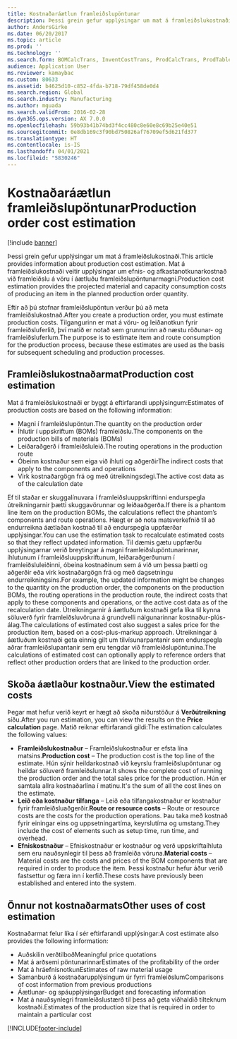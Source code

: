 ```yaml
---
title: Kostnaðaráætlun framleiðslupöntunar
description: Þessi grein gefur upplýsingar um mat á framleiðslukostnaði. Mat á framleiðslukostnaði veitir upplýsingar um efnis- og afkastanotkunarkostnað við framleiðslu á vöru í áætluðu framleiðslupöntunarmagni.
author: AndersGirke
ms.date: 06/20/2017
ms.topic: article
ms.prod: ''
ms.technology: ''
ms.search.form: BOMCalcTrans, InventCostTrans, ProdCalcTrans, ProdTableJour, ProdTableListPage
audience: Application User
ms.reviewer: kamaybac
ms.custom: 80633
ms.assetid: b4625d10-c852-4fda-b718-79df458de0d4
ms.search.region: Global
ms.search.industry: Manufacturing
ms.author: mguada
ms.search.validFrom: 2016-02-28
ms.dyn365.ops.version: AX 7.0.0
ms.openlocfilehash: 59b93b41b74bd3f4cc480c8e60e8c69b25e40e51
ms.sourcegitcommit: 0e8db169c3f90bd750826af76709ef5d621fd377
ms.translationtype: HT
ms.contentlocale: is-IS
ms.lasthandoff: 04/01/2021
ms.locfileid: "5830246"
---
```

# <a name="production-order-cost-estimation"></a><span data-ttu-id="e72bb-104">Kostnaðaráætlun framleiðslupöntunar</span><span class="sxs-lookup"><span data-stu-id="e72bb-104">Production order cost estimation</span></span>

[!include [banner](../includes/banner.md)]

<span data-ttu-id="e72bb-105">Þessi grein gefur upplýsingar um mat á framleiðslukostnaði.</span><span class="sxs-lookup"><span data-stu-id="e72bb-105">This article provides information about production cost estimation.</span></span> <span data-ttu-id="e72bb-106">Mat á framleiðslukostnaði veitir upplýsingar um efnis- og afkastanotkunarkostnað við framleiðslu á vöru í áætluðu framleiðslupöntunarmagni.</span><span class="sxs-lookup"><span data-stu-id="e72bb-106">Production cost estimation provides the projected material and capacity consumption costs of producing an item in the planned production order quantity.</span></span> 

<span data-ttu-id="e72bb-107">Eftir að þú stofnar framleiðslupöntun verður þú að meta framleiðslukostnað.</span><span class="sxs-lookup"><span data-stu-id="e72bb-107">After you create a production order, you must estimate production costs.</span></span> <span data-ttu-id="e72bb-108">Tilgangurinn er mat á vöru- og leiðanotkun fyrir framleiðsluferlið, því matið er notað sem grunnurinn að næstu röðunar- og framleiðsluferlum.</span><span class="sxs-lookup"><span data-stu-id="e72bb-108">The purpose is to estimate item and route consumption for the production process, because these estimates are used as the basis for subsequent scheduling and production processes.</span></span>

## <a name="production-cost-estimation"></a><span data-ttu-id="e72bb-109">Framleiðslukostnaðarmat</span><span class="sxs-lookup"><span data-stu-id="e72bb-109">Production cost estimation</span></span>
<span data-ttu-id="e72bb-110">Mat á framleiðslukostnaði er byggt á eftirfarandi upplýsingum:</span><span class="sxs-lookup"><span data-stu-id="e72bb-110">Estimates of production costs are based on the following information:</span></span>

-   <span data-ttu-id="e72bb-111">Magni í framleiðslupöntun.</span><span class="sxs-lookup"><span data-stu-id="e72bb-111">The quantity on the production order</span></span>
-   <span data-ttu-id="e72bb-112">Íhlutir í uppskriftum (BOMs) framleiðslu.</span><span class="sxs-lookup"><span data-stu-id="e72bb-112">The components on the production bills of materials (BOMs)</span></span>
-   <span data-ttu-id="e72bb-113">Leiðaraðgerð í framleiðsluleið.</span><span class="sxs-lookup"><span data-stu-id="e72bb-113">The routing operations in the production route</span></span>
-   <span data-ttu-id="e72bb-114">Óbeinn kostnaður sem eiga við íhluti og aðgerðir</span><span class="sxs-lookup"><span data-stu-id="e72bb-114">The indirect costs that apply to the components and operations</span></span>
-   <span data-ttu-id="e72bb-115">Virk kostnaðargögn frá og með útreikningsdegi.</span><span class="sxs-lookup"><span data-stu-id="e72bb-115">The active cost data as of the calculation date</span></span>

<span data-ttu-id="e72bb-116">Ef til staðar er skuggalínuvara í framleiðsluuppskriftinni endurspegla útreikningarnir þætti skuggavörunnar og leiðaaðgerða.</span><span class="sxs-lookup"><span data-stu-id="e72bb-116">If there is a phantom line item on the production BOMs, the calculations reflect the phantom’s components and route operations.</span></span> <span data-ttu-id="e72bb-117">Hægt er að nota matsverkefnið til að endurreikna áætlaðan kostnað til að endurspegla uppfærðar upplýsingar.</span><span class="sxs-lookup"><span data-stu-id="e72bb-117">You can use the estimation task to recalculate estimated costs so that they reflect updated information.</span></span> <span data-ttu-id="e72bb-118">Til dæmis gætu uppfærðu upplýsingarnar verið breytingar á magni framleiðslupöntunarinnar, íhlutunum í framleiðsluuppskriftunum, leiðaraðgerðunum í framleiðsluleiðinni, óbeina kostnaðinum sem á við um þessa þætti og aðgerðir eða virk kostnaðargögn frá og með dagsetningu endurreikningsins.</span><span class="sxs-lookup"><span data-stu-id="e72bb-118">For example, the updated information might be changes to the quantity on the production order, the components on the production BOMs, the routing operations in the production route, the indirect costs that apply to these components and operations, or the active cost data as of the recalculation date.</span></span> <span data-ttu-id="e72bb-119">Útreikningarnir á áætluðum kostnaði gefa líka til kynna söluverð fyrir framleiðsluvöruna á grundvelli nálgunarinnar kostnaður-plús-álag.</span><span class="sxs-lookup"><span data-stu-id="e72bb-119">The calculations of estimated cost also suggest a sales price for the production item, based on a cost-plus-markup approach.</span></span> <span data-ttu-id="e72bb-120">Útreikningar á áætluðum kostnaði geta einnig gilt um tilvísunarpantanir sem endurspegla aðrar framleiðslupantanir sem eru tengdar við framleiðslupöntunina.</span><span class="sxs-lookup"><span data-stu-id="e72bb-120">The calculations of estimated cost can optionally apply to reference orders that reflect other production orders that are linked to the production order.</span></span>

## <a name="view-the-estimated-costs"></a><span data-ttu-id="e72bb-121">Skoða áætlaður kostnaður.</span><span class="sxs-lookup"><span data-stu-id="e72bb-121">View the estimated costs</span></span>
<span data-ttu-id="e72bb-122">Þegar mat hefur verið keyrt er hægt að skoða niðurstöður á **Verðútreikning** síðu.</span><span class="sxs-lookup"><span data-stu-id="e72bb-122">After you run estimation, you can view the results on the **Price calculation** page.</span></span> <span data-ttu-id="e72bb-123">Matið reiknar eftirfarandi gildi:</span><span class="sxs-lookup"><span data-stu-id="e72bb-123">The estimation calculates the following values:</span></span>

-   <span data-ttu-id="e72bb-124">**Framleiðslukostnaður** – Framleiðslukostnaður er efsta lína matsins.</span><span class="sxs-lookup"><span data-stu-id="e72bb-124">**Production cost** – The production cost is the top line of the estimate.</span></span> <span data-ttu-id="e72bb-125">Hún sýnir heildarkostnað við keyrslu framleiðslupöntunar og heildar söluverð framleiðslunnar.</span><span class="sxs-lookup"><span data-stu-id="e72bb-125">It shows the complete cost of running the production order and the total sales price for the production.</span></span> <span data-ttu-id="e72bb-126">Hún er samtala allra kostnaðarlína í matinu.</span><span class="sxs-lookup"><span data-stu-id="e72bb-126">It's the sum of all the cost lines on the estimate.</span></span>
-   <span data-ttu-id="e72bb-127">**Leið eða kostnaður tilfanga** – Leið eða tilfangakostnaður er kostnaður fyrir framleiðsluaðgerðir.</span><span class="sxs-lookup"><span data-stu-id="e72bb-127">**Route or resource costs** – Route or resource costs are the costs for the production operations.</span></span> <span data-ttu-id="e72bb-128">Þau taka með kostnað fyrir einingar eins og uppsetningartíma, keyrslutíma og umstang.</span><span class="sxs-lookup"><span data-stu-id="e72bb-128">They include the cost of elements such as setup time, run time, and overhead.</span></span>
-   <span data-ttu-id="e72bb-129">**Efniskostnaður** – Efniskostnaður er kostnaður og verð uppskriftaíhluta sem eru nauðsynlegir til þess að framleiða vöruna.</span><span class="sxs-lookup"><span data-stu-id="e72bb-129">**Material costs** – Material costs are the costs and prices of the BOM components that are required in order to produce the item.</span></span> <span data-ttu-id="e72bb-130">Þessi kostnaður hefur áður verið fastsettur og færa inn í kerfið.</span><span class="sxs-lookup"><span data-stu-id="e72bb-130">These costs have previously been established and entered into the system.</span></span>

## <a name="other-uses-of-cost-estimation"></a><span data-ttu-id="e72bb-131">Önnur not kostnaðarmats</span><span class="sxs-lookup"><span data-stu-id="e72bb-131">Other uses of cost estimation</span></span>
<span data-ttu-id="e72bb-132">Kostnaðarmat felur líka í sér eftirfarandi upplýsingar:</span><span class="sxs-lookup"><span data-stu-id="e72bb-132">A cost estimate also provides the following information:</span></span>

-   <span data-ttu-id="e72bb-133">Auðskilin verðtilboð</span><span class="sxs-lookup"><span data-stu-id="e72bb-133">Meaningful price quotations</span></span>
-   <span data-ttu-id="e72bb-134">Mat á arðsemi pöntunarinnar</span><span class="sxs-lookup"><span data-stu-id="e72bb-134">Estimates of the profitability of the order</span></span>
-   <span data-ttu-id="e72bb-135">Mat á hráefnisnotkun</span><span class="sxs-lookup"><span data-stu-id="e72bb-135">Estimates of raw material usage</span></span>
-   <span data-ttu-id="e72bb-136">Samanburð á kostnaðarupplýsingum úr fyrri framleiðslum</span><span class="sxs-lookup"><span data-stu-id="e72bb-136">Comparisons of cost information from previous productions</span></span>
-   <span data-ttu-id="e72bb-137">Áætlunar- og spáupplýsingar</span><span class="sxs-lookup"><span data-stu-id="e72bb-137">Budget and forecasting information</span></span>
-   <span data-ttu-id="e72bb-138">Mat á nauðsynlegri framleiðslustærð til þess að geta viðhaldið tilteknum kostnaði.</span><span class="sxs-lookup"><span data-stu-id="e72bb-138">Estimates of the production size that is required in order to maintain a particular cost</span></span>






[!INCLUDE[footer-include](../../includes/footer-banner.md)]